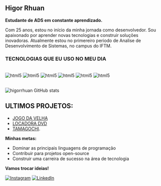 
## Higor Rhuan

**Estudante de ADS em constante aprendizado.**

Com 25 anos, estou no início da minha jornada como desenvolvedor. Sou apaixonado por aprender novas tecnologias e construir soluções inovadoras.
Atualmente estou no primereiro periodo de Analise de Desenvolvimento de Sistemas, no campus do IFTM.

### TECNOLOGIAS QUE EU USO NO MEU DIA 


<div style="display: inline_block"><br/>
    <img align="center" alt="html5" src="https://img.shields.io/badge/HTML5-E34F26?style=for-the-badge&logo=html5&logoColor=white" />
    <img align="center" alt="html5" src="https://img.shields.io/badge/CSS3-1572B6?style=for-the-badge&logo=css3&logoColor=white" />
    <img align="center" alt="html5" src="https://img.shields.io/badge/C%2B%2B-00599C?style=for-the-badge&logo=c%2B%2B&logoColor=white" />
    <img align="center" alt="html5" src="https://img.shields.io/badge/Java-ED8B00?style=for-the-badge&logo=openjdk&logoColor=white" />
    <img align="center" alt="html5" src="https://img.shields.io/badge/Python-14354C?style=for-the-badge&logo=python&logoColor=white" />
    <img align="center" alt="html5" src="https://img.shields.io/badge/JavaScript-323330?style=for-the-badge&logo=javascript&logoColor=F7DF1E" />


</div><br/>

![higorrhuan GitHub stats](https://github-readme-stats.vercel.app/api?username=higorrhuan&show_icons=true&theme=merko)


## ULTIMOS PROJETOS:
- [JOGO DA VELHA](https://github.com/higorrhuan/Jogo-da-Velha)<br/>
- [LOCADORA DVD](https://github.com/higorrhuan/Locadora-DVD)<br/>
- [TAMAGOCHI](https://github.com/higorrhuan/TAMAGOCHI).<br/>


**Minhas metas:**

* Dominar as principais linguagens de programação
* Contribuir para projetos open-source
* Construir uma carreira de sucesso na área de tecnologia

**Vamos trocar ideias!**

[![Instagram](https://img.shields.io/badge/Instagram-E4405F?style=for-the-badge&logo=instagram&logoColor=white)](https://instagram.com/higorrhuan)
[![LinkedIn](https://img.shields.io/badge/linkedin-%230077B5.svg?style=for-the-badge&logo=linkedin&logoColor=white)](https://www.linkedin.com/in/higor-rhuan-0b38561aa/)



